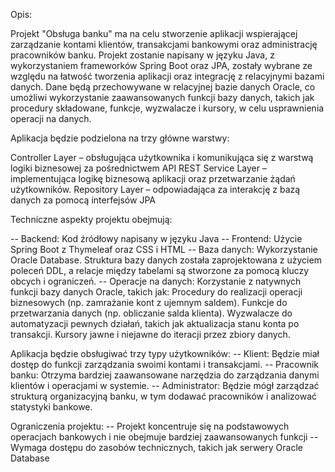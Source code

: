 Opis:

Projekt "Obsługa banku" ma na celu stworzenie aplikacji wspierającej zarządzanie kontami klientów, transakcjami bankowymi oraz administrację pracowników banku. Projekt zostanie napisany w języku Java, z wykorzystaniem frameworków Spring Boot oraz JPA, zostały wybrane ze względu na łatwość tworzenia aplikacji oraz  integrację z relacyjnymi bazami danych.
Dane będą przechowywane w relacyjnej bazie danych Oracle, co umożliwi wykorzystanie zaawansowanych funkcji bazy danych, takich jak procedury składowane, funkcje, wyzwalacze i kursory, w celu usprawnienia operacji na danych.

Aplikacja będzie podzielona na trzy główne warstwy:

Controller Layer –  obsługująca użytkownika i komunikująca się z warstwą logiki biznesowej za pośrednictwem API REST
Service Layer – implementująca logikę biznesową aplikacji oraz przetwarzanie żądań użytkowników.
Repository Layer – odpowiadająca za interakcję z bazą danych za pomocą interfejsów JPA

Techniczne aspekty projektu obejmują:

-- Backend: Kod źródłowy napisany w języku Java 
-- Frontend: Użycie Spring Boot z Thymeleaf oraz CSS i HTML
-- Baza danych: Wykorzystanie Oracle Database. Struktura bazy danych została zaprojektowana z użyciem poleceń DDL, a relacje między tabelami są stworzone za pomocą kluczy obcych i ograniczeń.
-- Operacje na danych: Korzystanie z natywnych funkcji bazy danych Oracle, takich jak:
    Procedury do realizacji operacji biznesowych (np. zamrażanie kont z ujemnym saldem).
    Funkcje do przetwarzania danych (np. obliczanie salda klienta).
    Wyzwalacze do automatyzacji pewnych działań, takich jak aktualizacja stanu konta po transakcji.
    Kursory jawne i niejawne do iteracji przez zbiory danych.

Aplikacja będzie obsługiwać trzy typy użytkowników:
-- Klient: Będzie miał dostęp do funkcji zarządzania swoimi kontami i transakcjami.
-- Pracownik banku: Otrzyma bardziej zaawansowane narzędzia do zarządzania danymi klientów i operacjami w systemie.
-- Administrator: Będzie mógł zarządzać strukturą organizacyjną banku, w tym dodawać pracowników i analizować statystyki bankowe.

Ograniczenia projektu:
-- Projekt koncentruje się na podstawowych operacjach bankowych i nie obejmuje bardziej zaawansowanych funkcji
-- Wymaga dostępu do zasobów technicznych, takich jak serwery Oracle Database

